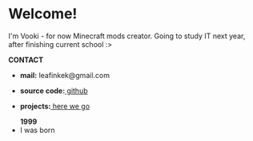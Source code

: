<!DOCTYPE html>
<html>
<body>
<h1>Welcome!</h1>
<p>I'm Vooki - for now Minecraft mods creator. Going to study IT next year, after finishing current school :></p>
<p><b>CONTACT</b></p>
  <ul>
    <p><li><b>mail:</b> leafinkek@gmail.com</li></p>
  <p><li><b>source code:</b><a href="https://github.com/Vooki"> github</a></li></p>
  <p><li><b>projects:</b><a href="vooki.github.io//projects.md"> here we go</a></li></p>
  </ul>
<ul>
<b>1999</b>
  <li>I was born</li>
  </ul>  
</body>
</html>
